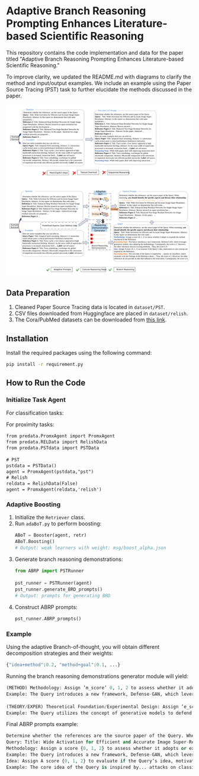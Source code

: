 # Adaptive Branch Reasoning Prompting Enhances Literature-based Scientific Reasoning

This repository contains the code implementation and data for the paper titled "Adaptive Branch Reasoning Prompting Enhances Literature-based Scientific Reasoning." 

To improve clarity, we updated the README.md with diagrams to clarify the method and input/output examples. We include an example using the Paper Source Tracing (PST) task to further elucidate the methods discussed in the paper.

![Illustrations](abrpv4.svg)


## Data Preparation

1. Cleaned Paper Source Tracing data is located in `dataset/PST`.
2. CSV files downloaded from Huggingface are placed in `dataset/relish`.
3. The Cora/PubMed datasets can be downloaded from [this link](http://example.com).

## Installation

Install the required packages using the following command:

```bash
pip install -r requirement.py
```


## How to Run the Code

### Initialize Task Agent

For classification tasks:

For proximity tasks:

```
from predata.PromxAgent import PromxAgent
from predata.RELData import RelishData
from predata.PSTdata import PSTData

# PST
pstdata = PSTData()
agent = PromxAgent(pstdata,"pst")
# Relish
reldata = RelishData(False)
agent = PromxAgent(reldata,'relish')
```

### Adaptive Boosting

1. Initialize the `Retriever` class.
2. Run `adaBoT.py` to perform boosting:
   ```python
   ABoT = Booster(agent, retr)
   ABoT.Boosting()
   # Output: weak learners with weight: msg/boost_alpha.json
   ```
3. Generate branch reasoning demonstrations:
   ```python
   from ABRP import PSTRunner

   pst_runner = PSTRunner(agent)
   pst_runner.generate_BRD_prompts()
   # Output: prompts for generating BRD
   ```
4. Construct ABRP prompts:
   ```python
   pst_runner.ABRP_prompts()
   ```

### Example

Using the adaptive Branch-of-thought, you will obtain different decomposition strategies and their weights:

```python
{"idea+method":0.2, "method+goal":0.1, ...}
```

Running the branch reasoning demonstrations generator module will yield:

```python
(METHOD) Methodology: Assign ’m_score’ 0, 1, 2 to assess whether it adopts or expands the method M introduced in the Reference.
Example: The Query introduces a new framework, Defense-GAN, which leverages generative models, thus adopting the methodology. Consequently, the m_score is 2. However, the other references discuss existing methods and vulnerabilities without proposing a new methodology that the Query adopts. Consequently, the m_score is 0.

(THEORY/EXPER) Theoretical Foundation/Experimental Design: Assign ’e_score’ 0, 1, 2 to evaluate if the Query uses the new theory, experimental design, implementation, or tool proposed by the Reference. 
Example: The Query utilizes the concept of generative models to defend against adversarial attacks, which aligns with the theoretical foundation of the Reference that discusses vulnerabilities in DNNs. Consequently, the e_score is 2. However, the other references provide insights into adversarial sample crafting and defenses but do not directly inspire the Query’s theoretical approach. Consequently, the e_score is 0.
```

Final ABRP prompts example:

```python
Determine whether the references are the source paper of the Query. When reasoning, you should identify the specific aspects and discuss their relationship:
Query: Title: Wide Activation for Efficient and Accurate Image Super-Resolution. Abstract: In this report we demonstrate that with same...
Methodology: Assign a score {0, 1, 2} to assess whether it adopts or expands the method introduced in the Reference.
Example: The Query introduces a new framework, Defense-GAN, which leverages generative models, thus adopting the methodology. Consequently, the score is 2. However, the other references discuss existing methods... Thus, the score is 0.
Idea: Assign A score {0, 1, 2} to evaluate if the Query’s idea, motivation or core concept are inspired by the Reference.
Example: The core idea of the Query is inspired by... attacks on classifiers, which resonates with the findings in the Reference about... Thus, the score is 2. However, the other references do not provide an idea that influences the motivation. Consequently, the score is 0.
```
